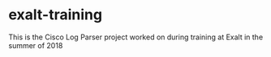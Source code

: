 # exalt-training

This is the Cisco Log Parser project worked on during training at Exalt in the summer of 2018

